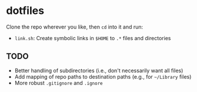 dotfiles
========

Clone the repo wherever you like, then `cd` into it and run:

- `link.sh`: Create symbolic links in `$HOME` to `.*` files and directories

## TODO

- Better handling of subdirectories (i.e., don't necessarily want all files)
- Add mapping of repo paths to destination paths (e.g., for `~/Library` files)
- More robust `.gitignore` and `.ignore`
